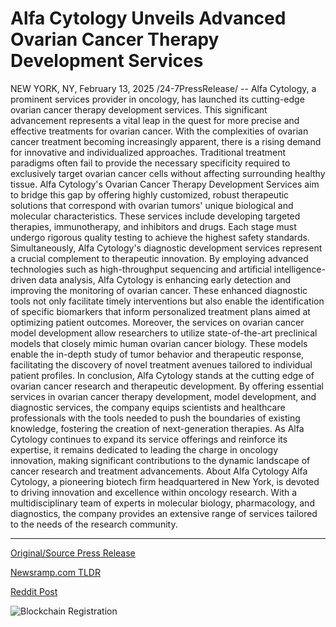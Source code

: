 # Alfa Cytology Unveils Advanced Ovarian Cancer Therapy Development Services

NEW YORK, NY, February 13, 2025 /24-7PressRelease/ -- Alfa Cytology, a prominent services provider in oncology, has launched its cutting-edge ovarian cancer therapy development services. This significant advancement represents a vital leap in the quest for more precise and effective treatments for ovarian cancer.  With the complexities of ovarian cancer treatment becoming increasingly apparent, there is a rising demand for innovative and individualized approaches. Traditional treatment paradigms often fail to provide the necessary specificity required to exclusively target ovarian cancer cells without affecting surrounding healthy tissue. Alfa Cytology's Ovarian Cancer Therapy Development Services aim to bridge this gap by offering highly customized, robust therapeutic solutions that correspond with ovarian tumors' unique biological and molecular characteristics. These services include developing targeted therapies, immunotherapy, and inhibitors and drugs. Each stage must undergo rigorous quality testing to achieve the highest safety standards.  Simultaneously, Alfa Cytology's diagnostic development services represent a crucial complement to therapeutic innovation. By employing advanced technologies such as high-throughput sequencing and artificial intelligence-driven data analysis, Alfa Cytology is enhancing early detection and improving the monitoring of ovarian cancer. These enhanced diagnostic tools not only facilitate timely interventions but also enable the identification of specific biomarkers that inform personalized treatment plans aimed at optimizing patient outcomes.  Moreover, the services on ovarian cancer model development allow researchers to utilize state-of-the-art preclinical models that closely mimic human ovarian cancer biology. These models enable the in-depth study of tumor behavior and therapeutic response, facilitating the discovery of novel treatment avenues tailored to individual patient profiles.  In conclusion, Alfa Cytology stands at the cutting edge of ovarian cancer research and therapeutic development. By offering essential services in ovarian cancer therapy development, model development, and diagnostic services, the company equips scientists and healthcare professionals with the tools needed to push the boundaries of existing knowledge, fostering the creation of next-generation therapies. As Alfa Cytology continues to expand its service offerings and reinforce its expertise, it remains dedicated to leading the charge in oncology innovation, making significant contributions to the dynamic landscape of cancer research and treatment advancements.  About Alfa Cytology Alfa Cytology, a pioneering biotech firm headquartered in New York, is devoted to driving innovation and excellence within oncology research. With a multidisciplinary team of experts in molecular biology, pharmacology, and diagnostics, the company provides an extensive range of services tailored to the needs of the research community. 

---

[Original/Source Press Release](https://www.24-7pressrelease.com/press-release/519644/alfa-cytology-unveils-advanced-ovarian-cancer-therapy-development-services)
                    

[Newsramp.com TLDR](https://newsramp.com/curated-news/alfa-cytology-launches-innovative-ovarian-cancer-therapy-development-services/153bb8c4f514f0a33f1571ef12811493) 

 



[Reddit Post](https://www.reddit.com/r/technology_press/comments/1ip6oab/alfa_cytology_launches_innovative_ovarian_cancer/) 



![Blockchain Registration](https://cdn.newsramp.app/24-7PressRelease/qrcode/252/13/take44EJ.webp)